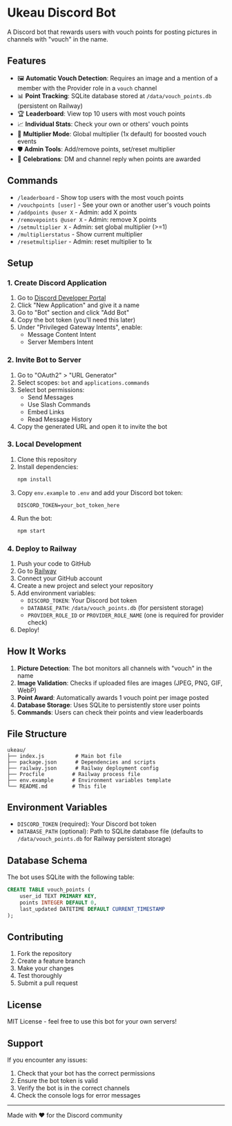 # Ukeau Discord Bot

A Discord bot that rewards users with vouch points for posting pictures in channels with "vouch" in the name.

## Features

- 🖼️ **Automatic Vouch Detection**: Requires an image and a mention of a member with the Provider role in a `vouch` channel
- 📊 **Point Tracking**: SQLite database stored at `/data/vouch_points.db` (persistent on Railway)
- 🏆 **Leaderboard**: View top 10 users with most vouch points
- 📈 **Individual Stats**: Check your own or others' vouch points
- 🚀 **Multiplier Mode**: Global multiplier (1x default) for boosted vouch events
- 🛡️ **Admin Tools**: Add/remove points, set/reset multiplier
- 🎉 **Celebrations**: DM and channel reply when points are awarded

## Commands

- `/leaderboard` - Show top users with the most vouch points
- `/vouchpoints [user]` - See your own or another user's vouch points
- `/addpoints @user X` - Admin: add X points
- `/removepoints @user X` - Admin: remove X points
- `/setmultiplier X` - Admin: set global multiplier (>=1)
- `/multiplierstatus` - Show current multiplier
- `/resetmultiplier` - Admin: reset multiplier to 1x

## Setup

### 1. Create Discord Application

1. Go to [Discord Developer Portal](https://discord.com/developers/applications)
2. Click "New Application" and give it a name
3. Go to "Bot" section and click "Add Bot"
4. Copy the bot token (you'll need this later)
5. Under "Privileged Gateway Intents", enable:
   - Message Content Intent
   - Server Members Intent

### 2. Invite Bot to Server

1. Go to "OAuth2" > "URL Generator"
2. Select scopes: `bot` and `applications.commands`
3. Select bot permissions:
   - Send Messages
   - Use Slash Commands
   - Embed Links
   - Read Message History
4. Copy the generated URL and open it to invite the bot

### 3. Local Development

1. Clone this repository
2. Install dependencies:
   ```bash
   npm install
   ```
3. Copy `env.example` to `.env` and add your Discord bot token:
   ```
   DISCORD_TOKEN=your_bot_token_here
   ```
4. Run the bot:
   ```bash
   npm start
   ```

### 4. Deploy to Railway

1. Push your code to GitHub
2. Go to [Railway](https://railway.app)
3. Connect your GitHub account
4. Create a new project and select your repository
5. Add environment variables:
   - `DISCORD_TOKEN`: Your Discord bot token
   - `DATABASE_PATH`: `/data/vouch_points.db` (for persistent storage)
   - `PROVIDER_ROLE_ID` or `PROVIDER_ROLE_NAME` (one is required for provider check)
6. Deploy!

## How It Works

1. **Picture Detection**: The bot monitors all channels with "vouch" in the name
2. **Image Validation**: Checks if uploaded files are images (JPEG, PNG, GIF, WebP)
3. **Point Award**: Automatically awards 1 vouch point per image posted
4. **Database Storage**: Uses SQLite to persistently store user points
5. **Commands**: Users can check their points and view leaderboards

## File Structure

```
ukeau/
├── index.js          # Main bot file
├── package.json      # Dependencies and scripts
├── railway.json      # Railway deployment config
├── Procfile         # Railway process file
├── env.example      # Environment variables template
└── README.md        # This file
```

## Environment Variables

- `DISCORD_TOKEN` (required): Your Discord bot token
- `DATABASE_PATH` (optional): Path to SQLite database file (defaults to `/data/vouch_points.db` for Railway persistent storage)

## Database Schema

The bot uses SQLite with the following table:

```sql
CREATE TABLE vouch_points (
    user_id TEXT PRIMARY KEY,
    points INTEGER DEFAULT 0,
    last_updated DATETIME DEFAULT CURRENT_TIMESTAMP
);
```

## Contributing

1. Fork the repository
2. Create a feature branch
3. Make your changes
4. Test thoroughly
5. Submit a pull request

## License

MIT License - feel free to use this bot for your own servers!

## Support

If you encounter any issues:
1. Check that your bot has the correct permissions
2. Ensure the bot token is valid
3. Verify the bot is in the correct channels
4. Check the console logs for error messages

---

Made with ❤️ for the Discord community


